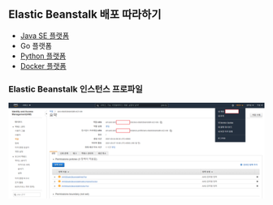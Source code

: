 ## Elastic Beanstalk 배포 따라하기

- [Java SE 플랫폼](java-se-platform/README.md)
- Go 플랫폼
- [Python 플랫폼](python-platform/README.md)
- [Docker 플랫폼](docker-platform/README.md)

### Elastic Beanstalk 인스턴스 프로파일

![](aws-iam-beanstalk-ec2-role-arn.png)